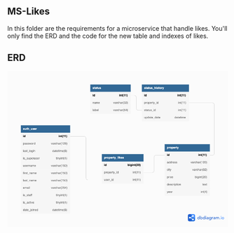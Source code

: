 ## MS-Likes
In this folder are the requirements for a microservice that handle likes. You'll only find the ERD and the code for the new table and indexes of likes.

## ERD
![Entity Relationship Diagram](./er_diagram.png)
